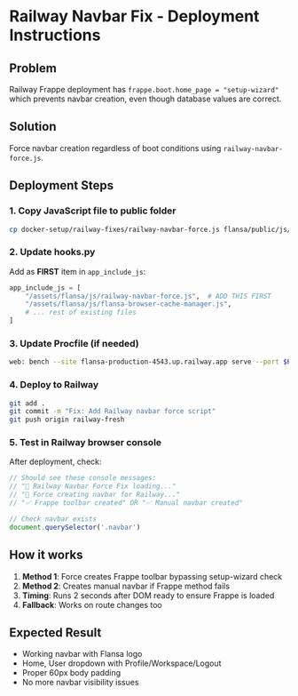 # Railway Navbar Fix - Deployment Instructions

## Problem
Railway Frappe deployment has `frappe.boot.home_page = "setup-wizard"` which prevents navbar creation, even though database values are correct.

## Solution
Force navbar creation regardless of boot conditions using `railway-navbar-force.js`.

## Deployment Steps

### 1. Copy JavaScript file to public folder
```bash
cp docker-setup/railway-fixes/railway-navbar-force.js flansa/public/js/
```

### 2. Update hooks.py
Add as **FIRST** item in `app_include_js`:
```python
app_include_js = [
    "/assets/flansa/js/railway-navbar-force.js",  # ADD THIS FIRST
    "/assets/flansa/js/flansa-browser-cache-manager.js",
    # ... rest of existing files
]
```

### 3. Update Procfile (if needed)
```bash
web: bench --site flansa-production-4543.up.railway.app serve --port $PORT
```

### 4. Deploy to Railway
```bash
git add .
git commit -m "Fix: Add Railway navbar force script"
git push origin railway-fresh
```

### 5. Test in Railway browser console
After deployment, check:
```javascript
// Should see these console messages:
// "🚂 Railway Navbar Force Fix loading..."
// "🔧 Force creating navbar for Railway..."
// "✅ Frappe toolbar created" OR "✅ Manual navbar created"

// Check navbar exists
document.querySelector('.navbar')
```

## How it works
1. **Method 1**: Force creates Frappe toolbar bypassing setup-wizard check
2. **Method 2**: Creates manual navbar if Frappe method fails
3. **Timing**: Runs 2 seconds after DOM ready to ensure Frappe is loaded
4. **Fallback**: Works on route changes too

## Expected Result
- Working navbar with Flansa logo
- Home, User dropdown with Profile/Workspace/Logout
- Proper 60px body padding
- No more navbar visibility issues